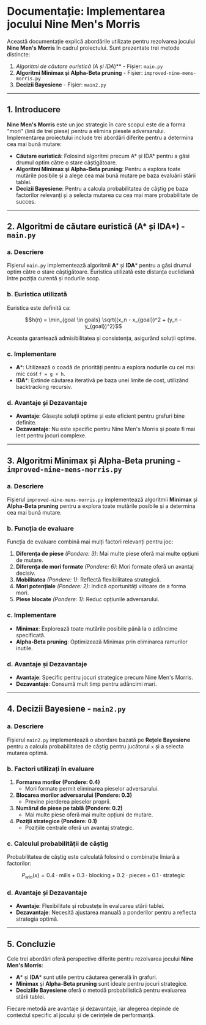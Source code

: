 # Documentație: Implementarea jocului Nine Men's Morris

Această documentație explică abordările utilizate pentru rezolvarea jocului **Nine Men's Morris** în cadrul proiectului. Sunt prezentate trei metode distincte:
1. **Algoritmi de căutare euristică (A* și IDA*)** - Fișier: `main.py`
2. **Algoritmi Minimax și Alpha-Beta pruning** - Fișier: `improved-nine-mens-morris.py`
3. **Decizii Bayesiene** - Fișier: `main2.py`

---

## 1. Introducere
**Nine Men's Morris** este un joc strategic în care scopul este de a forma "mori" (linii de trei piese) pentru a elimina piesele adversarului. Implementarea proiectului include trei abordări diferite pentru a determina cea mai bună mutare:
- **Căutare euristică**: Folosind algoritmi precum A* și IDA* pentru a găsi drumul optim către o stare câștigătoare.
- **Algoritmi Minimax și Alpha-Beta pruning**: Pentru a explora toate mutările posibile și a alege cea mai bună mutare pe baza evaluării stării tablei.
- **Decizii Bayesiene**: Pentru a calcula probabilitatea de câștig pe baza factorilor relevanți și a selecta mutarea cu cea mai mare probabilitate de succes.

---

## 2. Algoritmi de căutare euristică (A* și IDA*) - `main.py`

### a. Descriere
Fișierul `main.py` implementează algoritmii **A*** și **IDA*** pentru a găsi drumul optim către o stare câștigătoare. Euristica utilizată este distanța euclidiană între poziția curentă și nodurile scop.

### b. Euristica utilizată
Euristica este definită ca:

$$h(n) = \min_{goal \in goals} \sqrt{(x_n - x_{goal})^2 + (y_n - y_{goal})^2}$$

Aceasta garantează admisibilitatea și consistența, asigurând soluții optime.

### c. Implementare
- **A***: Utilizează o coadă de priorități pentru a explora nodurile cu cel mai mic cost `f = g + h`.
- **IDA***: Extinde căutarea iterativă pe baza unei limite de cost, utilizând backtracking recursiv.

### d. Avantaje și Dezavantaje
- **Avantaje**: Găsește soluții optime și este eficient pentru grafuri bine definite.
- **Dezavantaje**: Nu este specific pentru Nine Men's Morris și poate fi mai lent pentru jocuri complexe.

---

## 3. Algoritmi Minimax și Alpha-Beta pruning - `improved-nine-mens-morris.py`

### a. Descriere
Fișierul `improved-nine-mens-morris.py` implementează algoritmii **Minimax** și **Alpha-Beta pruning** pentru a explora toate mutările posibile și a determina cea mai bună mutare.

### b. Funcția de evaluare
Funcția de evaluare combină mai mulți factori relevanți pentru joc:
1. **Diferența de piese** *(Pondere: 3)*: Mai multe piese oferă mai multe opțiuni de mutare.
2. **Diferența de mori formate** *(Pondere: 6)*: Mori formate oferă un avantaj decisiv.
3. **Mobilitatea** *(Pondere: 1)*: Reflectă flexibilitatea strategică.
4. **Mori potențiale** *(Pondere: 2)*: Indică oportunități viitoare de a forma mori.
5. **Piese blocate** *(Pondere: 1)*: Reduc opțiunile adversarului.

### c. Implementare
- **Minimax**: Explorează toate mutările posibile până la o adâncime specificată.
- **Alpha-Beta pruning**: Optimizează Minimax prin eliminarea ramurilor inutile.

### d. Avantaje și Dezavantaje
- **Avantaje**: Specific pentru jocuri strategice precum Nine Men's Morris.
- **Dezavantaje**: Consumă mult timp pentru adâncimi mari.

---

## 4. Decizii Bayesiene - `main2.py`

### a. Descriere
Fișierul `main2.py` implementează o abordare bazată pe **Rețele Bayesiene** pentru a calcula probabilitatea de câștig pentru jucătorul `x` și a selecta mutarea optimă.

### b. Factori utilizați în evaluare
1. **Formarea morilor (Pondere: 0.4)**  
   - Mori formate permit eliminarea pieselor adversarului.
2. **Blocarea morilor adversarului (Pondere: 0.3)**  
   - Previne pierderea pieselor proprii.
3. **Numărul de piese pe tablă (Pondere: 0.2)**  
   - Mai multe piese oferă mai multe opțiuni de mutare.
4. **Poziții strategice (Pondere: 0.1)**  
   - Pozițiile centrale oferă un avantaj strategic.

### c. Calculul probabilității de câștig
Probabilitatea de câștig este calculată folosind o combinație liniară a factorilor:

$$P_{win}(x) = 0.4 \cdot \text{mills} + 0.3 \cdot \text{blocking} + 0.2 \cdot \text{pieces} + 0.1 \cdot \text{strategic}$$

### d. Avantaje și Dezavantaje
- **Avantaje**: Flexibilitate și robustețe în evaluarea stării tablei.
- **Dezavantaje**: Necesită ajustarea manuală a ponderilor pentru a reflecta strategia optimă.

---

## 5. Concluzie
Cele trei abordări oferă perspective diferite pentru rezolvarea jocului **Nine Men's Morris**:
- **A*** și **IDA*** sunt utile pentru căutarea generală în grafuri.
- **Minimax** și **Alpha-Beta pruning** sunt ideale pentru jocuri strategice.
- **Deciziile Bayesiene** oferă o metodă probabilistică pentru evaluarea stării tablei.

Fiecare metodă are avantaje și dezavantaje, iar alegerea depinde de contextul specific al jocului și de cerințele de performanță.